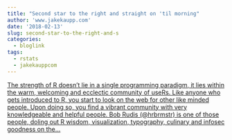 ```yaml
---
title: "Second star to the right and straight on 'til morning"
author: 'www.jakekaupp.com'
date: '2018-02-13'
slug: second-star-to-the-right-and-s
categories:
  - bloglink
tags:
  - rstats
  - jakekauppcom
---
```


[The strength of R doesn’t lie in a single programming paradigm, it lies within the warm, welcoming and ecclectic community of useRs. Like anyone who gets introduced to R, you start to look on the web for other like minded people. Upon doing so, you find a vibrant community with very knowledgeable and helpful people. Bob Rudis (@hrbrmstr) is one of those people, doling out R wisdom, visualization, typography, culinary and infosec goodness on the...<click to read more>](http://www.jakekaupp.com/post/second-star-to-the-right-and-straight-on-til-morning/)

